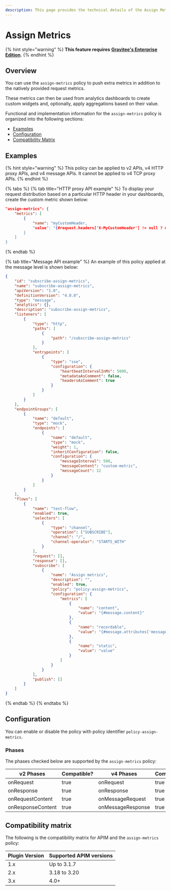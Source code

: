 ```yaml
---
description: This page provides the technical details of the Assign Metrics policy
---
```


# Assign Metrics

{% hint style="warning" %}
**This feature requires** [**Gravitee's Enterprise Edition**](../../../gravitee-api-management/ee-vs-oss/)**.**
{% endhint %}

## Overview

You can use the `assign-metrics` policy to push extra metrics in addition to the natively provided request metrics.

These metrics can then be used from analytics dashboards to create custom widgets and, optionally, apply aggregations based on their value.

Functional and implementation information for the `assign-metrics` policy is organized into the following sections:

* [Examples](assign-metrics.md#examples)
* [Configuration](assign-metrics.md#configuration)
* [Compatibility Matrix](assign-metrics.md#compatibility-matrix)

## Examples

{% hint style="warning" %}
This policy can be applied to v2 APIs, v4 HTTP proxy APIs, and v4 message APIs. It cannot be applied to v4 TCP proxy APIs.
{% endhint %}

{% tabs %}
{% tab title="HTTP proxy API example" %}
To display your request distribution based on a particular HTTP header in your dashboards, create the custom metric shown below:

```json
"assign-metrics": {
    "metrics": [
        {
            "name": "myCustomHeader,
            "value": "{#request.headers['X-MyCustomHeader'] != null ? #request.headers['X-MyCustomHeader'][0] : null}"
        }
    ]
}
```
{% endtab %}

{% tab title="Message API example" %}
&#x20;An example of this policy applied at the message level is shown below:

```json
{
    "id": "subscribe-assign-metrics",
    "name": "subscribe-assign-metrics",
    "apiVersion": "1.0",
    "definitionVersion": "4.0.0",
    "type": "message",
    "analytics": {},
    "description": "subscribe-assign-metrics",
    "listeners": [
        {
            "type": "http",
            "paths": [
                {
                    "path": "/subscribe-assign-metrics"
                }
            ],
            "entrypoints": [
                {
                    "type": "sse",
                    "configuration": {
                        "heartbeatIntervalInMs": 5000,
                        "metadataAsComment": false,
                        "headersAsComment": true
                    }
                }
            ]
        }
    ],
    "endpointGroups": [
        {
            "name": "default",
            "type": "mock",
            "endpoints": [
                {
                    "name": "default",
                    "type": "mock",
                    "weight": 1,
                    "inheritConfiguration": false,
                    "configuration": {
                        "messageInterval": 500,
                        "messageContent": "custom-metric",
                        "messageCount": 12
                    }
                }
            ]
        }
    ],
    "flows": [
        {
            "name": "test-flow",
            "enabled": true,
            "selectors": [
                {
                    "type": "channel",
                    "operation": ["SUBSCRIBE"],
                    "channel": "/",
                    "channel-operator": "STARTS_WITH"
                }
            ],
            "request": [],
            "response": [],
            "subscribe": [
                {
                    "name": "Assign metrics",
                    "description": "",
                    "enabled": true,
                    "policy": "policy-assign-metrics",
                    "configuration": {
                        "metrics": [
                            {
                                "name": "content",
                                "value": "{#message.content}"
                            },
                            {
                                "name": "recordable",
                                "value": "{#message.attributes['message.recordable']}"
                            },
                            {
                                "name": "static",
                                "value": "value"
                            }
                        ]
                    }
                }
            ],
            "publish": []
        }
    ]
}
```
{% endtab %}
{% endtabs %}

## Configuration

You can enable or disable the policy with policy identifier `policy-assign-metrics`.

### Phases

The phases checked below are supported by the `assign-metrics` policy:

<table data-full-width="false"><thead><tr><th width="202">v2 Phases</th><th width="139" data-type="checkbox">Compatible?</th><th width="198">v4 Phases</th><th data-type="checkbox">Compatible?</th></tr></thead><tbody><tr><td>onRequest</td><td>true</td><td>onRequest</td><td>true</td></tr><tr><td>onResponse</td><td>true</td><td>onResponse</td><td>true</td></tr><tr><td>onRequestContent</td><td>true</td><td>onMessageRequest</td><td>true</td></tr><tr><td>onResponseContent</td><td>true</td><td>onMessageResponse</td><td>true</td></tr></tbody></table>

## Compatibility matrix

The following is the compatibility matrix for APIM and the `assign-metrics` policy:

<table data-full-width="false"><thead><tr><th>Plugin Version</th><th>Supported APIM versions</th></tr></thead><tbody><tr><td>1.x</td><td>Up to 3.1.7</td></tr><tr><td>2.x</td><td>3.18 to 3.20</td></tr><tr><td>3.x</td><td>4.0+</td></tr></tbody></table>
